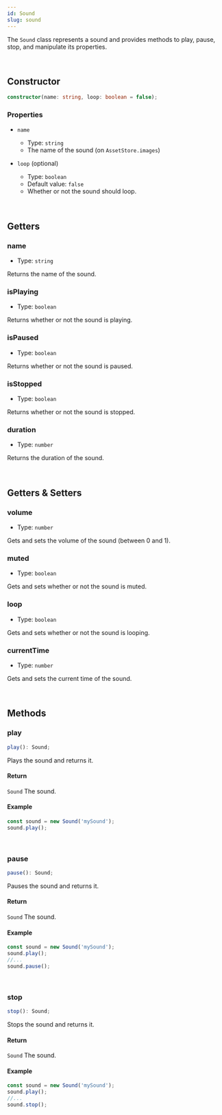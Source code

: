 ```yaml
---
id: Sound
slug: sound
---
```


The `Sound` class represents a sound and provides methods to play, pause, stop, and manipulate its properties.

<br/>

## Constructor

```ts title="prototype"
constructor(name: string, loop: boolean = false);
```

### Properties

- `name`
  - Type: `string`
  - The name of the sound (on `AssetStore.images`)

- `loop` (optional)
  - Type: `boolean`
  - Default value: `false`
  - Whether or not the sound should loop.

<br/>

## Getters

### name

- Type: `string`

Returns the name of the sound.

### isPlaying

- Type: `boolean`

Returns whether or not the sound is playing.

### isPaused

- Type: `boolean`

Returns whether or not the sound is paused.

### isStopped

- Type: `boolean`

Returns whether or not the sound is stopped.

### duration

- Type: `number`

Returns the duration of the sound.

<br/>

## Getters & Setters

### volume

- Type: `number`

Gets and sets the volume of the sound (between 0 and 1).

### muted

- Type: `boolean`

Gets and sets whether or not the sound is muted.

### loop

- Type: `boolean`

Gets and sets whether or not the sound is looping.

### currentTime

- Type: `number`

Gets and sets the current time of the sound.

<br/>

## Methods

### play

```ts title="prototype"
play(): Sound;
```

Plays the sound and returns it.

#### Return

`Sound` The sound.

#### Example

```ts
const sound = new Sound('mySound');
sound.play();
```

<br/>

### pause

```ts title="prototype"
pause(): Sound;
```

Pauses the sound and returns it.

#### Return

`Sound` The sound.

#### Example

```ts
const sound = new Sound('mySound');
sound.play();
//...
sound.pause();
```

<br/>

### stop

```ts title="prototype"
stop(): Sound;
```

Stops the sound and returns it.

#### Return

`Sound` The sound.

#### Example

```ts
const sound = new Sound('mySound');
sound.play();
//...
sound.stop();
```